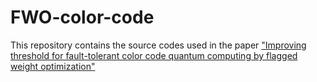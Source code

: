 # FWO-color-code
This repository contains the source codes used in the paper ["Improving threshold for fault-tolerant color code quantum computing by flagged weight optimization"](https://arxiv.org/abs/2402.13958)

